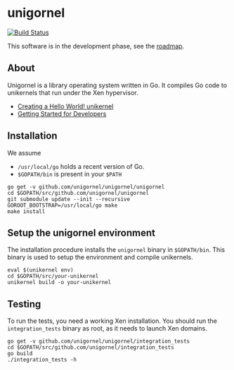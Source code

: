unigornel
=========

[![Build Status](https://jenkins.unigornel.org/buildStatus/icon?job=unigornel-master)](https://jenkins.unigornel.org/job/unigornel-master/)

This software is in the development phase, see the [roadmap](https://unigornel.org/doku.php?id=development:roadmap).

About
-----

Unigornel is a library operating system written in Go. It compiles Go code to
unikernels that run under the Xen hypervisor.

 - [Creating a Hello World! unikernel](https://www.unigornel.org/doku.php?id=getting_started)
 - [Getting Started for Developers](https://www.unigornel.org/doku.php?id=development)

Installation
------------

We assume
  - `/usr/local/go` holds a recent version of Go.
  - `$GOPATH/bin` is present in your `$PATH`

```
go get -v github.com/unigornel/unigornel/unigornel
cd $GOPATH/src/github.com/unigornel/unigornel
git submodule update --init --recursive
GOROOT_BOOTSTRAP=/usr/local/go make
make install
```

Setup the unigornel environment
-------------------------------

The installation procedure installs the `unigornel` binary in `$GOPATH/bin`.
This binary is used to setup the environment and compile unikernels.

```
eval $(unikernel env)
cd $GOPATH/src/your-unikernel
unikernel build -o your-unikernel
```

Testing
-------

To run the tests, you need a working Xen installation. You should run the
`integration_tests` binary as root, as it needs to launch Xen domains.

```
go get -v github.com/unigornel/unigornel/integration_tests
cd $GOPATH/src/github.com/unigornel/integration_tests
go build
./integration_tests -h
```
